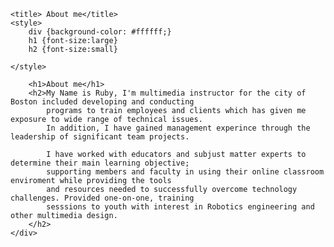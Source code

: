 <html>
<head>

	<title> About me</title>
	<style>
		div {background-color: #ffffff;}
		h1 {font-size:large}
		h2 {font-size:small}
		
	</style>
	
</head>

<body>
	<div>
		
		<h1>About me</h1>
		<h2>My Name is Ruby, I'm multimedia instructor for the city of Boston included developing and conducting
			programs to train employees and clients which has given me exposure to wide range of technical issues.
			In addition, I have gained management experince through the leadership of significant team projects.

			I have worked with educators and subjust matter experts to determine their main learning objective;
			supporting members and faculty in using their online classroom enviroment while providing the tools 
			and resources needed to successfully overcome technology challenges. Provided one-on-one, training 
			sesssions to youth with interest in Robotics engineering and other multimedia design.
		</h2>
	</div>

	
</body>
</html>
